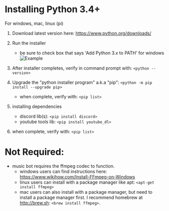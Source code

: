 # Installing Python 3.4+
For windows, mac, linux (pi)

1. Download latest version here: https://www.python.org/downloads/
2. Run the installer
    - be sure to check box that says 'Add Python 3.x to PATH' for windows
![Example](https://miro.medium.com/max/1344/0*7nOyowsPsGI19pZT.png)

3. After installer completes, verify in command prompt with: `<python --version>`
4. Upgrade the "python installer program" a.k.a "pip": `<python -m pip install --upgrade pip>`
    - when complete, verify with: `<pip list>`
5. installing dependencies
    - discord lib(s): `<pip install discord>`
    - youtube tools lib: `<pip install youtube_dl>`
6. when complete, verify with: `<pip list>`

    
# Not Required:
- music bot requires the ffmpeg codec to function.
    - windows users can find instructions here: https://www.wikihow.com/Install-FFmpeg-on-Windows
    - linux users can install with a package manager like apt: `<apt-get install ffmpeg>`
    - mac users can also install with a package manager, but need to install a package manager first. I recommend homebrew at http://brew.sh: `<brew install ffmpeg>`.
